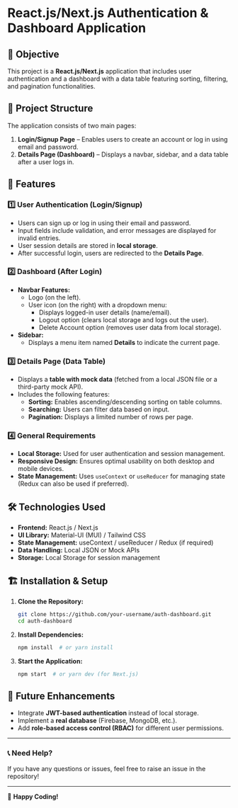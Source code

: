 # React.js/Next.js Authentication & Dashboard Application

## 📌 Objective
This project is a **React.js/Next.js** application that includes user authentication and a dashboard with a data table featuring sorting, filtering, and pagination functionalities.

## 📂 Project Structure
The application consists of two main pages:

1. **Login/Signup Page** – Enables users to create an account or log in using email and password.
2. **Details Page (Dashboard)** – Displays a navbar, sidebar, and a data table after a user logs in.

## 🚀 Features

### 1️⃣ User Authentication (Login/Signup)
- Users can sign up or log in using their email and password.
- Input fields include validation, and error messages are displayed for invalid entries.
- User session details are stored in **local storage**.
- After successful login, users are redirected to the **Details Page**.

### 2️⃣ Dashboard (After Login)
- **Navbar Features:**
  - Logo (on the left).
  - User icon (on the right) with a dropdown menu:
    - Displays logged-in user details (name/email).
    - Logout option (clears local storage and logs out the user).
    - Delete Account option (removes user data from local storage).
- **Sidebar:**
  - Displays a menu item named **Details** to indicate the current page.

### 3️⃣ Details Page (Data Table)
- Displays a **table with mock data** (fetched from a local JSON file or a third-party mock API).
- Includes the following features:
  - **Sorting:** Enables ascending/descending sorting on table columns.
  - **Searching:** Users can filter data based on input.
  - **Pagination:** Displays a limited number of rows per page.

### 4️⃣ General Requirements
- **Local Storage:** Used for user authentication and session management.
- **Responsive Design:** Ensures optimal usability on both desktop and mobile devices.
- **State Management:** Uses `useContext` or `useReducer` for managing state (Redux can also be used if preferred).

## 🛠️ Technologies Used
- **Frontend:** React.js / Next.js
- **UI Library:** Material-UI (MUI) / Tailwind CSS
- **State Management:** useContext / useReducer / Redux (if required)
- **Data Handling:** Local JSON or Mock APIs
- **Storage:** Local Storage for session management

## 🏗️ Installation & Setup
1. **Clone the Repository:**
   ```sh
   git clone https://github.com/your-username/auth-dashboard.git
   cd auth-dashboard
   ```
2. **Install Dependencies:**
   ```sh
   npm install  # or yarn install
   ```
3. **Start the Application:**
   ```sh
   npm start  # or yarn dev (for Next.js)
   ```

## 📌 Future Enhancements
- Integrate **JWT-based authentication** instead of local storage.
- Implement a **real database** (Firebase, MongoDB, etc.).
- Add **role-based access control (RBAC)** for different user permissions.

---

### 📞 Need Help?
If you have any questions or issues, feel free to raise an issue in the repository!

---
🚀 **Happy Coding!**

